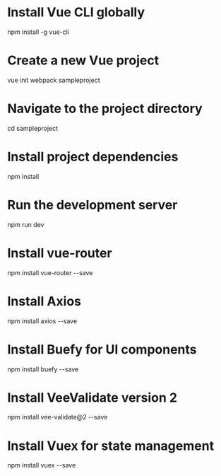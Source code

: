 # Install Vue CLI globally
npm install -g vue-cli

# Create a new Vue project
vue init webpack sampleproject

# Navigate to the project directory
cd sampleproject

# Install project dependencies
npm install

# Run the development server
npm run dev

# Install vue-router
npm install vue-router --save

# Install Axios
npm install axios --save

# Install Buefy for UI components
npm install buefy --save

# Install VeeValidate version 2
npm install vee-validate@2 --save

# Install Vuex for state management
npm install vuex --save
